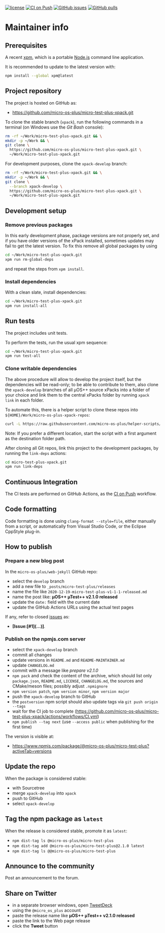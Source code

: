 [![license](https://img.shields.io/github/license/micro-os-plus/micro-test-plus-xpack)](https://github.com/micro-os-plus/micro-test-plus-xpack/blob/xpack/LICENSE)
[![CI on Push](https://github.com/micro-os-plus/micro-test-plus-xpack/workflows/CI%20on%20Push/badge.svg)](https://github.com/micro-os-plus/micro-test-plus-xpack/actions?query=workflow%3A%22CI+on+Push%22)
[![GitHub issues](https://img.shields.io/github/issues/micro-os-plus/micro-test-plus-xpack.svg)](https://github.com/micro-os-plus/micro-test-plus-xpack/issues/)
[![GitHub pulls](https://img.shields.io/github/issues-pr/micro-os-plus/micro-test-plus-xpack.svg)](https://github.com/micro-os-plus/micro-test-plus-xpack/pulls)

# Maintainer info

## Prerequisites

A recent [xpm](https://xpack.github.io/xpm/), which is a portable
[Node.js](https://nodejs.org/) command line application.

It is recommended to update to the latest version with:

```sh
npm install --global xpm@latest
```

## Project repository

The project is hosted on GitHub as:

- <https://github.com/micro-os-plus/micro-test-plus-xpack.git>

To clone the stable branch (`xpack`), run the following commands in a
terminal (on Windows use the _Git Bash_ console):

```sh
rm -rf ~/Work/micro-test-plus-xpack.git && \
mkdir -p ~/Work && \
git clone \
  https://github.com/micro-os-plus/micro-test-plus-xpack.git \
  ~/Work/micro-test-plus-xpack.git
```

For development purposes, clone the `xpack-develop` branch:

```sh
rm -rf ~/Work/micro-test-plus-xpack.git && \
mkdir -p ~/Work && \
git clone \
  --branch xpack-develop \
  https://github.com/micro-os-plus/micro-test-plus-xpack.git \
  ~/Work/micro-test-plus-xpack.git
```

## Development setup

### Remove previous packages

In this early development phase, package versions are not properly set, and
if you have older versions of the xPack installed, sometimes updates may fail
to get the latest version. To fix this remove all global packages by using

```sh
cd ~/Work/micro-test-plus-xpack.git
xpm run rm-global-deps
```

and repeat the steps from `xpm install`.

### Install dependencies

With a clean slate, install dependencies:

```sh
cd ~/Work/micro-test-plus-xpack.git
xpm run install-all
```

## Run tests

The project includes unit tests.

To perform the tests, run the usual xpm sequence:

```sh
cd ~/Work/micro-test-plus-xpack.git
xpm run test-all
```

### Clone writable dependencies

The above procedure will allow to develop the project itself, but the
dependencies will be read-only; to be able to contribute to them,
also clone the `xpack-develop` branches of all µOS++ source xPacks
into a folder of your choice and link them to the central xPacks
folder by running `xpack link` in each folder.

To automate this, there is a helper script to clone these repos into
`${HOME}/Work/micro-os-plus-xpack-repos`:

```sh
curl -L https://raw.githubusercontent.com/micro-os-plus/helper-scripts/main/clone-and-link-all-git-repos.sh | bash -
```

Note: If you prefer a different location, start the script with a first
argument as the destination folder path.

After cloning all Git repos, link this project to the development packages,
by running the `link-deps` actions:

```sh
cd micro-test-plus-xpack.git
xpm run link-deps
```

## Continuous Integration

The CI tests are performed on GitHub Actions, as the
[CI on Push](https://github.com/micro-os-plus/micro-test-plus-xpack/actions?query=workflow%3A%22CI+on+Push%22)
workflow.

## Code formatting

Code formatting is done using `clang-format --style=file`, either manually
from a script, or automatically from Visual Studio Code, or the Eclipse
CppStyle plug-in.

## How to publish

### Prepare a new blog post

In the `micro-os-plus/web-jekyll` GitHub repo:

- select the `develop` branch
- add a new file to `_posts/micro-test-plus/releases`
- name the file like `2020-12-19-micro-test-plus-v1-1-1-released.md`
- name the post like: **µOS++ µTest++ v2.1.0 released**
- update the `date:` field with the current date
- update the GitHub Actions URLs using the actual test pages

If any, refer to closed
[issues](https://github.com/micro-os-plus/micro-test-plus-xpack/issues/)
as:

- **[Issue:\[#1\]\(...\)]**.

### Publish on the npmjs.com server

- select the `xpack-develop` branch
- commit all changes
- update versions in `README.md` and `README-MAINTAINER.md`
- update `CHANGELOG.md`
- commit with a message like _prepare v2.1.0_
- `npm pack` and check the content of the archive, which should list
  only `package.json`, `README.md`, `LICENSE`, `CHANGELOG.md`,
  the sources and CMake/meson files;
  possibly adjust `.npmignore`
- `npm version patch`, `npm version minor`, `npm version major`
- push the `xpack-develop` branch to GitHub
- the `postversion` npm script should also update tags via `git push origin --tags`
- wait for the CI job to complete
  (<https://github.com/micro-os-plus/micro-test-plus-xpack/actions/workflows/CI.yml>)
- `npm publish --tag next` (use `--access public` when publishing for
  the first time)

The version is visible at:

- <https://www.npmjs.com/package/@micro-os-plus/micro-test-plus?activeTab=versions>

## Update the repo

When the package is considered stable:

- with Sourcetree
- merge `xpack-develop` into `xpack`
- push to GitHub
- select `xpack-develop`

## Tag the npm package as `latest`

When the release is considered stable, promote it as `latest`:

- `npm dist-tag ls @micro-os-plus/micro-test-plus`
- `npm dist-tag add @micro-os-plus/micro-test-plus@2.1.0 latest`
- `npm dist-tag ls @@micro-os-plus/micro-test-plus`

## Announce to the community

Post an announcement to the forum.

## Share on Twitter

- in a separate browser windows, open [TweetDeck](https://tweetdeck.twitter.com/)
- using the `@micro_os_plus` account
- paste the release name like **µOS++ µTest++ v2.1.0 released**
- paste the link to the Web page release
- click the **Tweet** button
